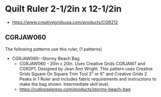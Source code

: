 # Quilt Ruler 2-1/2in x 12-1/2in
* https://www.creativegridsusa.com/products/CGR212

## CGRJAW060

The following patterns use this ruler, (1 patterns)

* CGRJAW060--Stormy Beach Bag
	* CGRJAW060 - 20in x 20in. Uses Creative Grids CGRJAW7 and CGR2P1. Designed by Jean Ann Wright. This pattern uses Creative Grids Square On Square Trim Tool 3" or 6" and Creative Grids 2 Peaks in 1 Ruler and includes fabric requirements and instructions to make the bag shown. Intermediate skill level.
	* https://cutloosepress.com/products/stormy-beach-bag

